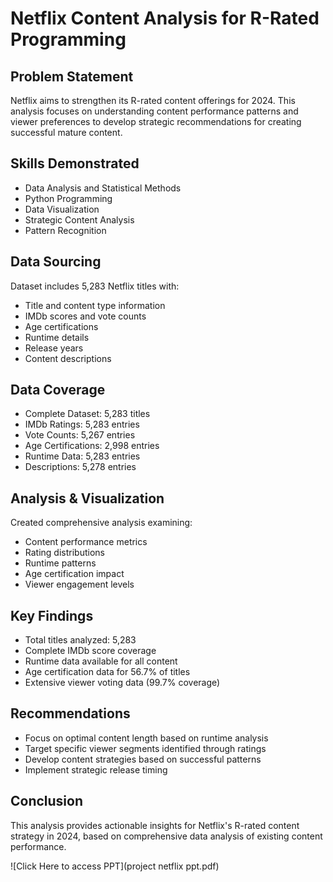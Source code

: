 # Netflix Content Analysis for R-Rated Programming

## Problem Statement
Netflix aims to strengthen its R-rated content offerings for 2024. This analysis focuses on understanding content performance patterns and viewer preferences to develop strategic recommendations for creating successful mature content.

## Skills Demonstrated
- Data Analysis and Statistical Methods
- Python Programming
- Data Visualization
- Strategic Content Analysis
- Pattern Recognition

## Data Sourcing
Dataset includes 5,283 Netflix titles with:
- Title and content type information
- IMDb scores and vote counts
- Age certifications
- Runtime details
- Release years
- Content descriptions

## Data Coverage
- Complete Dataset: 5,283 titles
- IMDb Ratings: 5,283 entries
- Vote Counts: 5,267 entries
- Age Certifications: 2,998 entries
- Runtime Data: 5,283 entries
- Descriptions: 5,278 entries

## Analysis & Visualization
Created comprehensive analysis examining:
- Content performance metrics
- Rating distributions
- Runtime patterns
- Age certification impact
- Viewer engagement levels

## Key Findings
- Total titles analyzed: 5,283
- Complete IMDb score coverage
- Runtime data available for all content
- Age certification data for 56.7% of titles
- Extensive viewer voting data (99.7% coverage)

## Recommendations
- Focus on optimal content length based on runtime analysis
- Target specific viewer segments identified through ratings
- Develop content strategies based on successful patterns
- Implement strategic release timing

## Conclusion
This analysis provides actionable insights for Netflix's R-rated content strategy in 2024, based on comprehensive data analysis of existing content performance.

![Click Here to access PPT](project netflix ppt.pdf)
